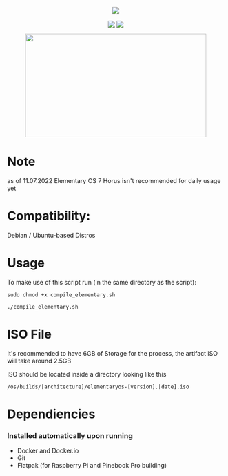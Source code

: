<p align="center"> 
<img src=https://github.com/HackZy01/Images/Test/main/Logo.svg> <picture>
 </picture
</p>

<p align="center"> 
<img align="center" src="https://img.shields.io/badge/Current%20ElementaryOS%20Stable%20Version-7.1-blue?style=style=flat"> 
<img align="center" src="https://img.shields.io/badge/Script%20Version%20-1.06-blue?style=style=flat"> 
</p>

<p align="center"> 
   <img src=https://elementary.io/images/screenshots/desktop.jpg width="420" height="240">
 </picture
</p>

# Note
as of 11.07.2022 Elementary OS 7 Horus isn't recommended for daily usage yet

# Compatibility:
Debian / Ubuntu-based Distros
  
# Usage
To make use of this script run (in the same directory as the script):

```
sudo chmod +x compile_elementary.sh

./compile_elementary.sh
```

# ISO File
It's recommended to have 6GB of Storage for the process, the artifact iSO will take around 2.5GB

ISO should be located inside a directory looking like this

```/os/builds/[architecture]/elementaryos-[version].[date].iso```
    
# Dependiencies
### Installed automatically upon running
- Docker and Docker.io
- Git
- Flatpak (for Raspberry Pi and Pinebook Pro building)

